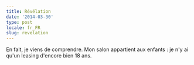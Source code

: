 ```yaml
---
title: Révélation
date: '2014-03-30'
type: post
locale: fr_FR
slug: revelation
---
```


En fait, je viens de comprendre. Mon salon appartient aux enfants : je n'y ai qu'un leasing d'encore bien 18 ans.
